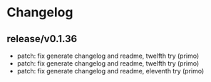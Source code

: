 # Changelog

## release/v0.1.36
* patch: fix generate changelog and readme, twelfth try (primo)
* patch: fix generate changelog and readme, twelfth try (primo)
* patch: fix generate changelog and readme, eleventh try (primo)
